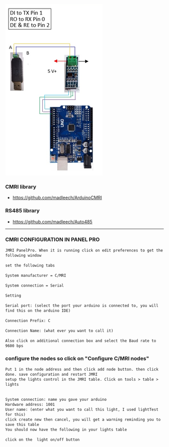 

![img](https://github.com/adarshkumarsingh83/jmri-cmri/blob/main/APPLICATIONS/cmri-485-single-node-led/connections-details.png)

### CMRI library

- https://github.com/madleech/ArduinoCMRI

### RS485 library

- https://github.com/madleech/Auto485

---


### CMRI CONFIGURATION IN PANEL PRO

```
JMRI PanelPro. When it is running click on edit preferences to get the following window

set the following tabs

System manufacturer = C/MRI

System connection = Serial

Setting

Serial port: (select the port your arduino is connected to, you will find this on the arduino IDE)

Connection Prefix: C

Connection Name: (what ever you want to call it)

Also click on additional connection box and select the Baud rate to 9600 bps

```

### configure the nodes so click on "Configure C/MRI nodes" 
```
Put 1 in the node address and then click add node button. then click done. save configuration and restart JMRI
setup the lights control in the JMRI table. Click on tools > table > lights


System connection: name you gave your arduino
Hardware address: 1001
User name: (enter what you want to call this light, I used lightTest for this)
click create new then cancel, you will get a warning reminding you to save this table
You should now have the following in your lights table

click on the  light on/off button
```



